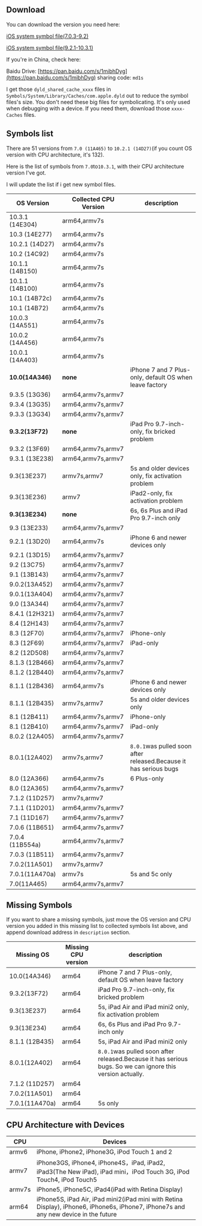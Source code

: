 ## Download

You can download the version you need here:

[iOS system symbol file(7.0.3-9.2)](https://drive.google.com/drive/folders/0B-0LZDbSzubRaUdMdTJQc1ZzMUU?usp=sharing)

[iOS system symbol file(9.2.1-10.3.1)](https://drive.google.com/drive/folders/0B5oBYvBG2NS7aDVTR1JzX2JXaFE?usp=sharing)

If you're in China, check here:

Baidu Drive: [https://pan.baidu.com/s/1mibhDyg](https://pan.baidu.com/s/1mibhDyg) sharing code: `md1s`

I get those `dyld_shared_cache_xxxx` files in `Symbols/System/Library/Caches/com.apple.dyld` out to reduce the symbol files's size. You don't need these big files for symbolicating. It's only used when debugging with a device. If you need them, download those `xxxx-Caches` files.

## Symbols list

There are 51 versions from `7.0 (11A465)` to `10.2.1 (14D27)`(if you count OS version with CPU architecture, it's 132).

Here is the list of symbols from `7.0`to`10.3.1`, with their CPU architecture version I've got.

I will update the list if i get new symbol files.

OS Version|Collected CPU Version|description
-------------------|------------------|---------------
10.3.1 (14E304)|arm64,armv7s|
10.3 (14E277)|arm64,armv7s|
10.2.1 (14D27)|arm64,armv7s|
10.2 (14C92)|arm64,armv7s|
10.1.1 (14B150)|arm64,armv7s|
10.1.1 (14B100)|arm64,armv7s|
10.1 (14B72c)|arm64,armv7s|
10.1 (14B72)|arm64,armv7s|
10.0.3 (14A551)|arm64,armv7s|
10.0.2 (14A456)|arm64,armv7s|
10.0.1 (14A403)|arm64,armv7s|
**10.0(14A346)**|**none**|iPhone 7 and 7 Plus-only, default OS when leave factory
9.3.5 (13G36)|arm64,armv7s,armv7|
9.3.4 (13G35)|arm64,armv7s,armv7|
9.3.3 (13G34)|arm64,armv7s,armv7|
**9.3.2(13F72)**|**none**|iPad Pro 9.7-inch-only, fix bricked problem
9.3.2 (13F69)|arm64,armv7s,armv7|
9.3.1 (13E238)|arm64,armv7s,armv7|
9.3(13E237)|armv7s,armv7|5s and older devices only, fix activation problem
9.3(13E236)|armv7|iPad2-only, fix activation problem
**9.3(13E234)**|**none**|6s, 6s Plus and iPad Pro 9.7-inch only
9.3 (13E233)|arm64,armv7s,armv7|
9.2.1 (13D20)|arm64,armv7s|iPhone 6 and newer devices only
9.2.1 (13D15)|arm64,armv7s,armv7|
9.2 (13C75)|arm64,armv7s,armv7|
9.1 (13B143)|arm64,armv7s,armv7|
9.0.2(13A452)|arm64,armv7s,armv7|
9.0.1(13A404)|arm64,armv7s,armv7|
9.0 (13A344)|arm64,armv7s,armv7|
8.4.1 (12H321)|arm64,armv7s,armv7|
8.4 (12H143)|arm64,armv7s,armv7|
8.3 (12F70)|arm64,armv7s,armv7|iPhone-only
8.3 (12F69)|arm64,armv7s,armv7|iPad-only
8.2 (12D508)|arm64,armv7s,armv7|
8.1.3 (12B466)|arm64,armv7s,armv7|
8.1.2 (12B440)|arm64,armv7s,armv7|
8.1.1 (12B436)|arm64,armv7s|iPhone 6 and newer devices only
8.1.1 (12B435)|armv7s,armv7|5s and older devices only
8.1 (12B411)|arm64,armv7s,armv7|iPhone-only
8.1 (12B410)|arm64,armv7s,armv7|iPad-only
8.0.2 (12A405)|arm64,armv7s,armv7|
8.0.1(12A402)|armv7s,armv7|`8.0.1`was pulled soon after released.Because it has serious bugs
8.0 (12A366)|arm64,armv7s|6 Plus-only
8.0 (12A365)|arm64,armv7s,armv7|
7.1.2 (11D257)|armv7s,armv7|
7.1.1 (11D201)|arm64,armv7s,armv7|
7.1 (11D167)|arm64,armv7s,armv7|
7.0.6 (11B651)|arm64,armv7s,armv7|
7.0.4 (11B554a)|arm64,armv7s,armv7|
7.0.3 (11B511)|arm64,armv7s,armv7|
7.0.2(11A501)|armv7s,armv7|
7.0.1(11A470a)|armv7s|5s and 5c only
7.0(11A465)|arm64,armv7s,armv7|

## Missing Symbols

If you want to share a missing symbols, just move the OS version and CPU version you added in this missing list to collected symbols list above, and append download address in `description` section.

Missing OS|Missing CPU version|description
----------------|-------------------|----------------
10.0(14A346)|arm64|iPhone 7 and 7 Plus-only, default OS when leave factory
9.3.2(13F72)|arm64|iPad Pro 9.7-inch-only, fix bricked problem
9.3(13E237)|arm64|5s, iPad Air and iPad mini2 only, fix activation problem
9.3(13E234)|arm64|6s, 6s Plus and iPad Pro 9.7-inch only
8.1.1 (12B435)|arm64|5s, iPad Air and iPad mini2 only
8.0.1(12A402)|arm64|`8.0.1`was pulled soon after released.Because it has serious bugs. So we can ignore this version actually.
7.1.2 (11D257)|arm64|
7.0.2(11A501)|arm64|
7.0.1(11A470a)|arm64|5s only

## CPU Architecture with Devices

CPU|Devices
------|------
armv6|iPhone, iPhone2, iPhone3G, iPod Touch 1 and 2
armv7|iPhone3GS, iPhone4, iPhone4S，iPad, iPad2, iPad3(The New iPad), iPad mini，iPod Touch 3G, iPod Touch4, iPod Touch5
armv7s|iPhone5, iPhone5C, iPad4(iPad with Retina Display)
arm64|iPhone5S, iPad Air, iPad mini2(iPad mini with Retina Display), iPhone6, iPhone6s, iPhone7, iPhone7s and any new device in the future
